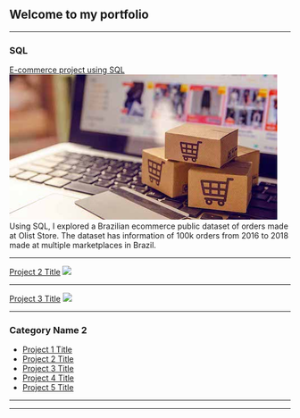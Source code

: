 ## Welcome to my portfolio

---

### SQL

[E-commerce project using SQL](/sql/ecommerce_project.md)
<img src="images/ecommerce_picture.jpeg?raw=true"/>
Using SQL, I explored a Brazilian ecommerce public dataset of orders made at Olist Store. The dataset has information of 100k orders from 2016 to 2018 made at multiple marketplaces in Brazil. 

---
[Project 2 Title](/pdf/sample_presentation.pdf)
<img src="images/dummy_thumbnail.jpg?raw=true"/>

---
[Project 3 Title](http://example.com/)
<img src="images/dummy_thumbnail.jpg?raw=true"/>

---

### Category Name 2

- [Project 1 Title](http://example.com/)
- [Project 2 Title](http://example.com/)
- [Project 3 Title](http://example.com/)
- [Project 4 Title](http://example.com/)
- [Project 5 Title](http://example.com/)

---




---
